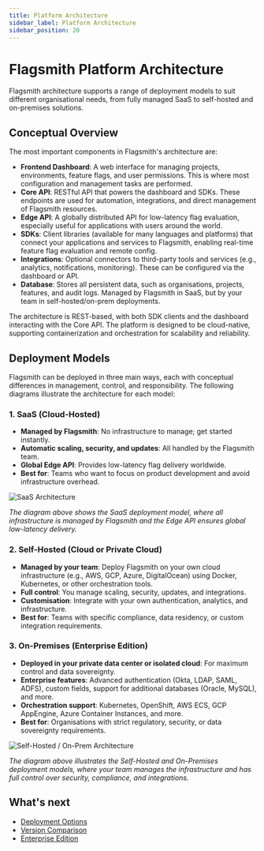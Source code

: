 ```yaml
---
title: Platform Architecture
sidebar_label: Platform Architecture
sidebar_position: 20
---
```


# Flagsmith Platform Architecture

Flagsmith architecture supports a range of deployment models to suit different organisational needs, from fully managed SaaS to self-hosted and on-premises solutions.

## Conceptual Overview

The most important components in Flagsmith's architecture are:

- **Frontend Dashboard**: A web interface for managing projects, environments, feature flags, and user permissions. This is where most configuration and management tasks are performed.
- **Core API**: RESTful API that powers the dashboard and SDKs. These endpoints are used for automation, integrations, and direct management of Flagsmith resources.
- **Edge API**: A globally distributed API for low-latency flag evaluation, especially useful for applications with users around the world.
- **SDKs**: Client libraries (available for many languages and platforms) that connect your applications and services to Flagsmith, enabling real-time feature flag evaluation and remote config.
- **Integrations**: Optional connectors to third-party tools and services (e.g., analytics, notifications, monitoring). These can be configured via the dashboard or API.
- **Database**: Stores all persistent data, such as organisations, projects, features, and audit logs. Managed by Flagsmith in SaaS, but by your team in self-hosted/on-prem deployments.

The architecture is REST-based, with both SDK clients and the dashboard interacting with the Core API. The platform is designed to be cloud-native, supporting containerization and orchestration for scalability and reliability.

## Deployment Models

Flagsmith can be deployed in three main ways, each with conceptual differences in management, control, and responsibility. The following diagrams illustrate the architecture for each model:

### 1. SaaS (Cloud-Hosted)

- **Managed by Flagsmith**: No infrastructure to manage; get started instantly.
- **Automatic scaling, security, and updates**: All handled by the Flagsmith team.
- **Global Edge API**: Provides low-latency flag delivery worldwide.
- **Best for**: Teams who want to focus on product development and avoid infrastructure overhead.

![SaaS Architecture](/img/saas-architecture.svg)

*The diagram above shows the SaaS deployment model, where all infrastructure is managed by Flagsmith and the Edge API ensures global low-latency delivery.*

### 2. Self-Hosted (Cloud or Private Cloud)

- **Managed by your team**: Deploy Flagsmith on your own cloud infrastructure (e.g., AWS, GCP, Azure, DigitalOcean) using Docker, Kubernetes, or other orchestration tools.
- **Full control**: You manage scaling, security, updates, and integrations.
- **Customisation**: Integrate with your own authentication, analytics, and infrastructure.
- **Best for**: Teams with specific compliance, data residency, or custom integration requirements.

### 3. On-Premises (Enterprise Edition)

- **Deployed in your private data center or isolated cloud**: For maximum control and data sovereignty.
- **Enterprise features**: Advanced authentication (Okta, LDAP, SAML, ADFS), custom fields, support for additional databases (Oracle, MySQL), and more.
- **Orchestration support**: Kubernetes, OpenShift, AWS ECS, GCP AppEngine, Azure Container Instances, and more.
- **Best for**: Organisations with strict regulatory, security, or data sovereignty requirements.

![Self-Hosted / On-Prem Architecture](/img/architecture.svg)

*The diagram above illustrates the Self-Hosted and On-Premises deployment models, where your team manages the infrastructure and has full control over security, compliance, and integrations.*

## What's next
- [Deployment Options](/deployment)
- [Version Comparison](/version-comparison)
- [Enterprise Edition](/deployment/configuration/enterprise-edition)
